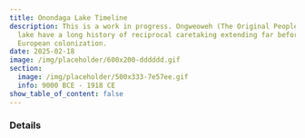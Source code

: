 ```yaml
---
title: Onondaga Lake Timeline
description: This is a work in progress. Ongweoweh (The Original People) and the
  lake have a long history of reciprocal caretaking extending far before
  European colonization.
date: 2025-02-18
image: /img/placeholder/600x200-dddddd.gif
section:
  image: /img/placeholder/500x333-7e57ee.gif
  info: 9000 BCE - 1918 CE
show_table_of_content: false
---
```

### Details
